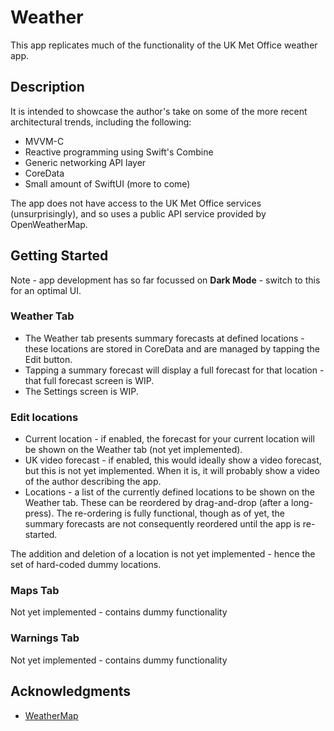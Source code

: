 # Weather

This app replicates much of the functionality of the UK Met Office weather app.

## Description

It is intended to showcase the author's take on some of the more recent architectural trends, including the following:
 
* MVVM-C
* Reactive programming using Swift's Combine
* Generic networking API layer
* CoreData
* Small amount of SwiftUI (more to come)

The app does not have access to the UK Met Office services (unsurprisingly), and so uses a public API service provided by OpenWeatherMap. 

## Getting Started

Note - app development has so far focussed on **Dark Mode** - switch to this for an optimal UI.

### Weather Tab

* The Weather tab presents summary forecasts at defined locations - these locations are stored in CoreData and are managed by tapping the Edit button.
* Tapping a summary forecast will display a full forecast for that location - that full forecast screen is WIP.
* The Settings screen is WIP.

### Edit locations

* Current location - if enabled, the forecast for your current location will be shown on the Weather tab (not yet implemented).
* UK video forecast -  if enabled, this would ideally show a video forecast, but this is not yet implemented. When it is, it will probably show a video of the author describing the app.
* Locations - a list of the currently defined locations to be shown on the Weather tab. These can be reordered by drag-and-drop (after a long-press). The re-ordering is fully functional, though as of yet, the summary forecasts are not consequently reordered until the app is re-started.

The addition and deletion of a location is not yet implemented - hence the set of hard-coded dummy locations.

### Maps Tab

Not yet implemented - contains dummy functionality

### Warnings Tab

Not yet implemented - contains dummy functionality

## Acknowledgments

* [WeatherMap](https://openweathermap.org)
